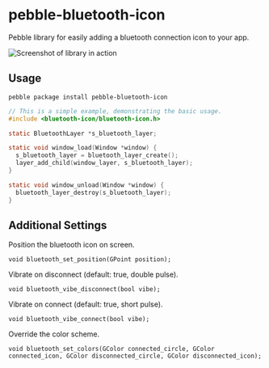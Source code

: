 # pebble-bluetooth-icon

Pebble library for easily adding a bluetooth connection icon to your app.

![Screenshot of library in action](https://raw.githubusercontent.com/orviwan/pebble-bluetooth-icon/master/info/animation.gif)

## Usage

`pebble package install pebble-bluetooth-icon`

````c
// This is a simple example, demonstrating the basic usage.
#include <bluetooth-icon/bluetooth-icon.h>

static BluetoothLayer *s_bluetooth_layer;

static void window_load(Window *window) {
  s_bluetooth_layer = bluetooth_layer_create();
  layer_add_child(window_layer, s_bluetooth_layer);
}

static void window_unload(Window *window) {
  bluetooth_layer_destroy(s_bluetooth_layer);
}

````

## Additional Settings

Position the bluetooth icon on screen.

    void bluetooth_set_position(GPoint position);

Vibrate on disconnect (default: true, double pulse).

    void bluetooth_vibe_disconnect(bool vibe);

Vibrate on connect (default: true, short pulse).

    void bluetooth_vibe_connect(bool vibe);

Override the color scheme.

    void bluetooth_set_colors(GColor connected_circle, GColor connected_icon, GColor disconnected_circle, GColor disconnected_icon);
